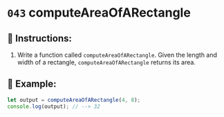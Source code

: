 # `043` computeAreaOfARectangle

## 📝 Instructions:

1. Write a function called `computeAreaOfARectangle`. Given the length and width of a rectangle, `computeAreaOfARectangle` returns its area.

## 📎 Example:

```Javascript
let output = computeAreaOfARectangle(4, 8);
console.log(output); // --> 32
```

